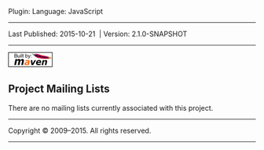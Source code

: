 Plugin: Language: JavaScript

------------------------------------------------------------------------

<span id="publishDate">Last Published: 2015-10-21</span>  | <span id="projectVersion">Version: 2.1.0-SNAPSHOT</span>

------------------------------------------------------------------------

[![Built by Maven](./images/logos/maven-feather.png)](http://maven.apache.org/ "Built by Maven")

Project Mailing Lists
---------------------

There are no mailing lists currently associated with this project.

------------------------------------------------------------------------

Copyright © 2009–2015. All rights reserved.

------------------------------------------------------------------------


